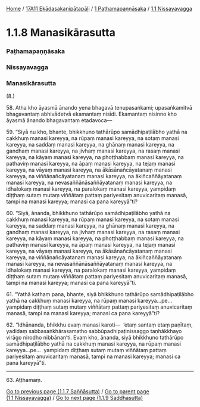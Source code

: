 
[Home](/) / [17A11 Ekādasakanipātapāḷi](/tipitaka/17A11.md) / [1 Paṭhamapaṇṇāsaka](/tipitaka/17A11/1.md) / [1.1 Nissayavagga](/tipitaka/17A11/1/1.1.md)

# 1.1.8 Manasikārasutta

### Paṭhamapaṇṇāsaka

### Nissayavagga

### Manasikārasutta

(8.)

58\. Atha kho āyasmā ānando yena bhagavā tenupasaṅkami; upasaṅkamitvā bhagavantaṃ abhivādetvā ekamantaṃ nisīdi. Ekamantaṃ nisinno kho āyasmā ānando bhagavantaṃ etadavoca—

59\. “Siyā nu kho, bhante, bhikkhuno tathārūpo samādhipaṭilābho yathā na cakkhuṃ manasi kareyya, na rūpaṃ manasi kareyya, na sotaṃ manasi kareyya, na saddaṃ manasi kareyya, na ghānaṃ manasi kareyya, na gandhaṃ manasi kareyya, na jivhaṃ manasi kareyya, na rasaṃ manasi kareyya, na kāyaṃ manasi kareyya, na phoṭṭhabbaṃ manasi kareyya, na pathaviṃ manasi kareyya, na āpaṃ manasi kareyya, na tejaṃ manasi kareyya, na vāyaṃ manasi kareyya, na ākāsānañcāyatanaṃ manasi kareyya, na viññāṇañcāyatanaṃ manasi kareyya, na ākiñcaññāyatanaṃ manasi kareyya, na nevasaññānāsaññāyatanaṃ manasi kareyya, na idhalokaṃ manasi kareyya, na paralokaṃ manasi kareyya, yampidaṃ diṭṭhaṃ sutaṃ mutaṃ viññātaṃ pattaṃ pariyesitaṃ anuvicaritaṃ manasā, tampi na manasi kareyya; manasi ca pana kareyyā”ti?

60\. “Siyā, ānanda, bhikkhuno tathārūpo samādhipaṭilābho yathā na cakkhuṃ manasi kareyya, na rūpaṃ manasi kareyya, na sotaṃ manasi kareyya, na saddaṃ manasi kareyya, na ghānaṃ manasi kareyya, na gandhaṃ manasi kareyya, na jivhaṃ manasi kareyya, na rasaṃ manasi kareyya, na kāyaṃ manasi kareyya, na phoṭṭhabbaṃ manasi kareyya, na pathaviṃ manasi kareyya, na āpaṃ manasi kareyya, na tejaṃ manasi kareyya, na vāyaṃ manasi kareyya, na ākāsānañcāyatanaṃ manasi kareyya, na viññāṇañcāyatanaṃ manasi kareyya, na ākiñcaññāyatanaṃ manasi kareyya, na nevasaññānāsaññāyatanaṃ manasi kareyya, na idhalokaṃ manasi kareyya, na paralokaṃ manasi kareyya, yampidaṃ diṭṭhaṃ sutaṃ mutaṃ viññātaṃ pattaṃ pariyesitaṃ anuvicaritaṃ manasā, tampi na manasi kareyya; manasi ca pana kareyyā”ti.

61\. “Yathā kathaṃ pana, bhante, siyā bhikkhuno tathārūpo samādhipaṭilābho yathā na cakkhuṃ manasi kareyya, na rūpaṃ manasi kareyya…pe…  yampidaṃ diṭṭhaṃ sutaṃ mutaṃ viññātaṃ pattaṃ pariyesitaṃ anuvicaritaṃ manasā, tampi na manasi kareyya; manasi ca pana kareyyā”ti?

62\. “Idhānanda, bhikkhu evaṃ manasi karoti—  ‘etaṃ santaṃ etaṃ paṇītaṃ, yadidaṃ sabbasaṅkhārasamatho sabbūpadhipaṭinissaggo taṇhākkhayo virāgo nirodho nibbānan’ti. Evaṃ kho, ānanda, siyā bhikkhuno tathārūpo samādhipaṭilābho yathā na cakkhuṃ manasi kareyya, na rūpaṃ manasi kareyya…pe…  yampidaṃ diṭṭhaṃ sutaṃ mutaṃ viññātaṃ pattaṃ pariyesitaṃ anuvicaritaṃ manasā, tampi na manasi kareyya; manasi ca pana kareyyā”ti.

---

63\. Aṭṭhamaṃ.



[Go to previous page (1.1.7 Saññāsutta)](/tipitaka/17A11/1/1.1/1.1.7.md) / [Go to parent page (1.1 Nissayavagga)](/tipitaka/17A11/1/1.1.md) / [Go to next page (1.1.9 Saddhasutta)](/tipitaka/17A11/1/1.1/1.1.9.md)


